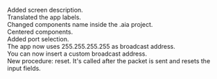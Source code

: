 Added screen description.<br>
Translated the app labels.<br>
Changed components name inside the .aia project.<br>
Centered components.<br>
Added port selection.<br>
The app now uses 255.255.255.255 as broadcast address.<br>
You can now insert a custom broadcast address.<br>
New procedure: reset. It's called after the packet is sent and resets the input fields.<br>